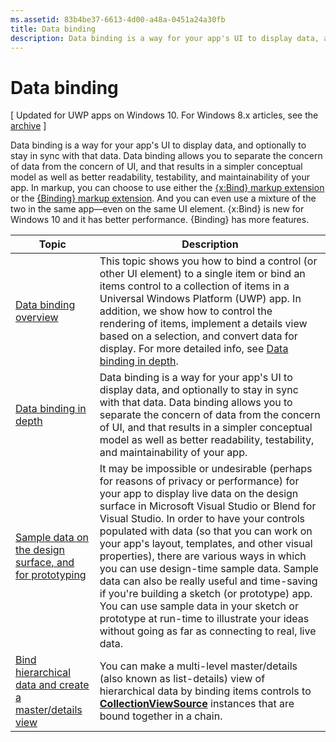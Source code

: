 ```yaml
---
ms.assetid: 83b4be37-6613-4d00-a48a-0451a24a30fb
title: Data binding
description: Data binding is a way for your app's UI to display data, and optionally to stay in sync with that data.
---
```


# Data binding

\[ Updated for UWP apps on Windows 10. For Windows 8.x articles, see the [archive](http://go.microsoft.com/fwlink/p/?linkid=619132) \]

Data binding is a way for your app's UI to display data, and optionally to stay in sync with that data. Data binding allows you to separate the concern of data from the concern of UI, and that results in a simpler conceptual model as well as better readability, testability, and maintainability of your app. In markup, you can choose to use either the [{x:Bind} markup extension](https://msdn.microsoft.com/library/windows/apps/Mt204783) or the [{Binding} markup extension](https://msdn.microsoft.com/library/windows/apps/Mt204782). And you can even use a mixture of the two in the same app—even on the same UI element. {x:Bind} is new for Windows 10 and it has better performance. {Binding} has more features.

| Topic | Description |
|-------|-------------|
| [Data binding overview](data-binding-quickstart.md) | This topic shows you how to bind a control (or other UI element) to a single item or bind an items control to a collection of items in a Universal Windows Platform (UWP) app. In addition, we show how to control the rendering of items, implement a details view based on a selection, and convert data for display. For more detailed info, see [Data binding in depth](data-binding-in-depth.md). | 
| [Data binding in depth](data-binding-in-depth.md) | Data binding is a way for your app's UI to display data, and optionally to stay in sync with that data. Data binding allows you to separate the concern of data from the concern of UI, and that results in a simpler conceptual model as well as better readability, testability, and maintainability of your app. |
| [Sample data on the design surface, and for prototyping](displaying-data-in-the-designer.md) | It may be impossible or undesirable (perhaps for reasons of privacy or performance) for your app to display live data on the design surface in Microsoft Visual Studio or Blend for Visual Studio. In order to have your controls populated with data (so that you can work on your app's layout, templates, and other visual properties), there are various ways in which you can use design-time sample data. Sample data can also be really useful and time-saving if you're building a sketch (or prototype) app. You can use sample data in your sketch or prototype at run-time to illustrate your ideas without going as far as connecting to real, live data. |
| [Bind hierarchical data and create a master/details view](how-to-bind-to-hierarchical-data-and-create-a-master-details-view.md) | You can make a multi-level master/details (also known as list-details) view of hierarchical data by binding items controls to [<strong>CollectionViewSource</strong>](https://msdn.microsoft.com/library/windows/apps/BR209833) instances that are bound together in a chain. |


